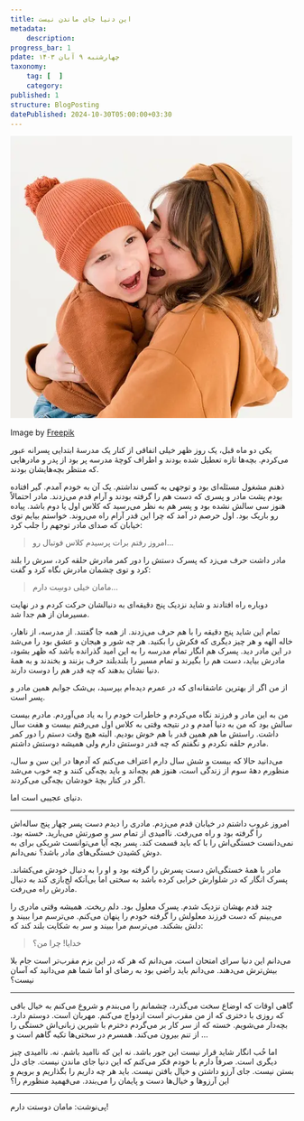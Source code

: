 ```yaml
---
title: این دنیا جای ماندن نیست
metadata:
    description:
progress_bar: 1
pdate: چهارشنبه ۹ آبان ۱۴۰۳
taxonomy:
    tag: [  ]
    category:
published: 1
structure: BlogPosting
datePublished: 2024-10-30T05:00:00+03:30
---
```

![ عکس مترو ](playful-mother-son_23-2148443239.webp)

<div class="align-center">
Image by  <a href="https://www.freepik.com/free-photo/playful-mother-son_6881514.htm"> Freepik </a>
</div>

یکی دو ماه قبل، یک روز ظهر خیلی اتفاقی از کنار یک مدرسهٔ ابتدایی پسرانه عبور می‌کردم. بچه‌ها تازه تعطیل شده بودند و اطراف کوچهٔ مدرسه پر بود از پدر و مادرهایی که منتظر بچه‌هایشان بودند.

ذهنم مشغول مسئله‌ای بود و توجهی به کسی نداشتم. یک آن به خودم آمدم. گیر افتاده بودم  پشت مادر و پسری که دست هم را گرفته‌ بودند و آرام قدم می‌زدند. مادر احتمالاً هنوز سی سالش نشده بود و پسر هم به نظر می‌رسید که کلاس اول یا دوم باشد. پیاده رو باریک بود. اول حرصم در آمد که چرا این قدر آرام راه می‌روند. خواستم بیایم توی خیابان که صدای مادر توجهم را جلب کرد:

> امروز رفتم برات پرسیدم کلاس فوتبال رو...

مادر داشت حرف می‌زد که پسرک دستش را دور کمر مادرش حلقه کرد، سرش را بلند کرد و توی چشمان مادرش نگاه کرد و گفت:

> مامان خیلی دوسِت دارم…

دوباره راه افتادند و شاید نزدیک پنج دقیقه‌ای به دنبالشان حرکت کردم و در نهایت مسیرمان از هم جدا شد.

تمام این شاید پنج دقیقه را با هم حرف می‌زدند. از همه جا گفتند. از مدرسه، از ناهار، خاله الهه و هر چیز دیگری که فکرش را بکنید. هر چه شور و هیجان و عشق بود را می‌شد در این مادر دید. پسرک هم انگار تمام مدرسه را به این امید گذرانده باشد که ظهر بشود، مادرش بیاید، دست هم را بگیرند و تمام مسیر را بلندبلند حرف بزنند و بخندند و به همهٔ‌ دنیا نشان بدهند که چه قدر هم را دوست دارند.

از من اگر از بهترین عاشقانه‌ای که در عمرم دیده‌ام بپرسید، بی‌شک جوابم همین مادر و پسر است.

من به این مادر و فرزند نگاه می‌کردم و خاطرات خودم را به یاد می‌آوردم. مادرم بیست سالش بود که من به دنیا آمدم و در نتیجه وقتی به کلاس اول می‌رفتم بیست و هفت سال داشت. راستش ما هم همین قدر با هم خوش بودیم. البته هیچ وقت دستم را دور کمر مادرم حلقه نکردم و نگفتم که چه قدر دوستش دارم ولی همیشه دوستش داشتم.

می‌دانید حالا که بیست و شش سال دارم اعتراف می‌کنم که آدم‌ها در این سن و سال، منظورم دههٔ سوم از زندگی است، هنوز هم بچه‌اند و باید بچه‌گی کنند و چه خوب می‌شد اگر در کنار بچهٔ خودشان بچه‌گی می‌کردند.

دنیای عجیبی است اما.

***

امروز غروب داشتم در خیابان قدم می‌زدم. مادری را دیدم دست پسر چهار پنج ساله‌اش را گرفته بود و راه می‌رفت. ناامیدی از تمام سر و صورتش می‌بارید. خسته بود. نمی‌دانست خستگی‌اش را با که باید قسمت کند. پسر بچه آیا می‌توانست شریکی برای به دوش کشیدن خستگی‌های مادر باشد؟ نمی‌دانم.

مادر با همهٔ خستگی‌اش دست پسرش را گرفته بود و او را به دنبال خودش می‌کشاند. پسرک انگار که در شلوارش خرابی کرده باشد به سختی اما بی‌آنکه لج‌بازی کند به دنبال مادرش راه می‌رفت.

چند قدم بهشان نزدیک شدم. پسرک معلول بود. دلم ریخت. همیشه وقتی مادری را می‌بینم که دست فرزند معلولش را گرفته خودم را پنهان می‌کنم. می‌ترسم مرا ببیند و دلش بشکند. می‌ترسم مرا ببیند و سر به شکایت بلند کند که:

> خدایا! چرا من؟

می‌دانم این دنیا سرای امتحان است. می‌دانم که هر که در این بزم مقرب‌تر است جام بلا بیش‌ترش می‌دهند. می‌دانم باید راضی بود به رضای او اما شما هم می‌دانید که آسان نیست؟

***

گاهی اوقات که اوضاع سخت می‌گذرد، چشمانم را می‌بندم و شروع می‌کنم به خیال بافی که روزی با دختری که از من مقرب‌تر است ازدواج می‌کنم. مهربان است. دوستم دارد. بچه‌دار می‌شویم. خسته که از سر کار بر می‌گردم دخترم با شیرین زبانی‌اش خستگی را از تنم بیرون می‌کند. همسرم در سختی‌ها تکیه گاهم است و …

اما خُب انگار شاید قرار نیست این جور باشد. نه این که ناامید باشم. نه. ناامیدی چیز دیگری است. صرفاً دارم با خودم فکر می‌کنم که این دنیا جای ماندن نیست. جای دل بستن نیست. جای آرزو داشتن و خیال بافتن نیست. باید هر چه داریم را بگذاریم و برویم و این آرزوها و خیال‌ها دست و پایمان را می‌بندد. می‌فهمید منظورم را؟

***

پی‌نوشت: مامان دوستت دارم!
